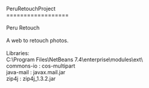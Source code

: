 PeruRetouchProject<br>
==================<br>
<br>
Peru Retouch<br>
<br>
A web to retouch photos.<br>
<br>
Libraries:<br>
C:\Program Files\NetBeans 7.4\enterprise\modules\ext\ <br>
commons-io : cos-multipart<br>
java-mail : javax.mail.jar<br>
zip4j : zip4j_1.3.2.jar<br>
